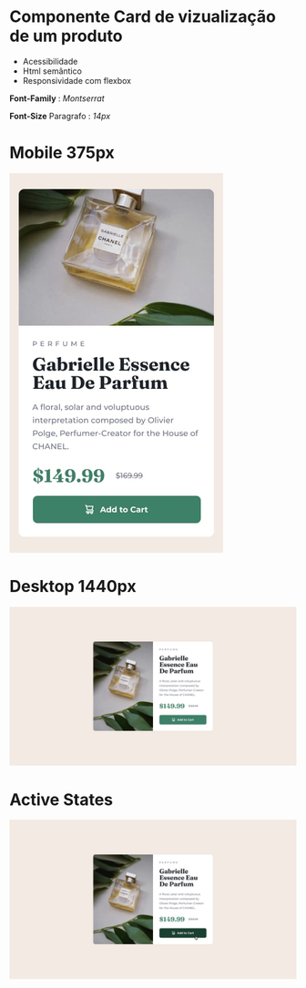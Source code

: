 # Componente Card de vizualização de um produto

- Acessibilidade
- Html semântico
- Responsividade com flexbox

**Font-Family** : *Montserrat*

**Font-Size** Paragrafo : *14px*

# Mobile 375px
![Design mobile](./design/mobile-design.jpg)

# Desktop 1440px
![Design desktop](./design/desktop-design.jpg)

# Active States
![Active States](./design/active-states.jpg)
